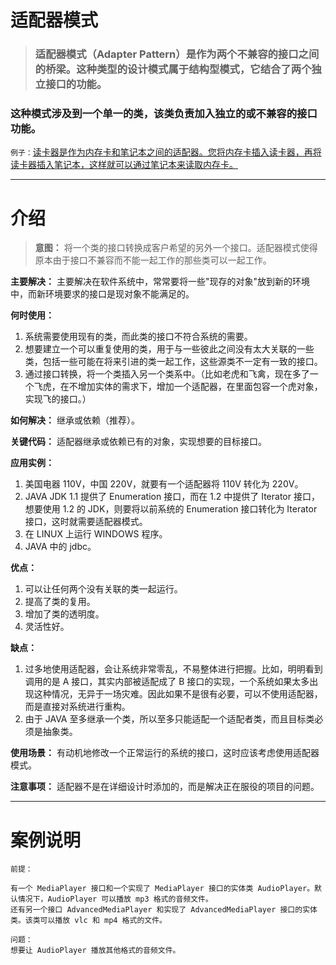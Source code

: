 # 适配器模式

> ### 适配器模式（Adapter Pattern）是作为两个不兼容的接口之间的桥梁。这种类型的设计模式属于结构型模式，它结合了两个独立接口的功能。

### 这种模式涉及到一个单一的类，该类负责加入独立的或不兼容的接口功能。

`例子：`<u>读卡器是作为内存卡和笔记本之间的适配器。您将内存卡插入读卡器，再将读卡器插入笔记本，这样就可以通过笔记本来读取内存卡。</u>


-----------


# 介绍

> **意图：** 将一个类的接口转换成客户希望的另外一个接口。适配器模式使得原本由于接口不兼容而不能一起工作的那些类可以一起工作。

**主要解决：** 主要解决在软件系统中，常常要将一些"现存的对象"放到新的环境中，而新环境要求的接口是现对象不能满足的。

**何时使用：** 
1. 系统需要使用现有的类，而此类的接口不符合系统的需要。 
2. 想要建立一个可以重复使用的类，用于与一些彼此之间没有太大关联的一些类，包括一些可能在将来引进的类一起工作，这些源类不一定有一致的接口。 
3. 通过接口转换，将一个类插入另一个类系中。（比如老虎和飞禽，现在多了一个飞虎，在不增加实体的需求下，增加一个适配器，在里面包容一个虎对象，实现飞的接口。）

**如何解决：** 继承或依赖（推荐）。

**关键代码：** 适配器继承或依赖已有的对象，实现想要的目标接口。

**应用实例：** 
1. 美国电器 110V，中国 220V，就要有一个适配器将 110V 转化为 220V。 
2. JAVA JDK 1.1 提供了 Enumeration 接口，而在 1.2 中提供了 Iterator 接口，想要使用 1.2 的 JDK，则要将以前系统的 Enumeration 接口转化为 Iterator 接口，这时就需要适配器模式。 
3. 在 LINUX 上运行 WINDOWS 程序。 
4. JAVA 中的 jdbc。

**优点：** 
1. 可以让任何两个没有关联的类一起运行。 
2. 提高了类的复用。 
3. 增加了类的透明度。 
4. 灵活性好。

**缺点：** 
1. 过多地使用适配器，会让系统非常零乱，不易整体进行把握。比如，明明看到调用的是 A 接口，其实内部被适配成了 B 接口的实现，一个系统如果太多出现这种情况，无异于一场灾难。因此如果不是很有必要，可以不使用适配器，而是直接对系统进行重构。 
2. 由于 JAVA 至多继承一个类，所以至多只能适配一个适配者类，而且目标类必须是抽象类。

**使用场景：** 有动机地修改一个正常运行的系统的接口，这时应该考虑使用适配器模式。

**注意事项：** 适配器不是在详细设计时添加的，而是解决正在服役的项目的问题。

-----------

# 案例说明

```text
前提：

有一个 MediaPlayer 接口和一个实现了 MediaPlayer 接口的实体类 AudioPlayer。默认情况下，AudioPlayer 可以播放 mp3 格式的音频文件。
还有另一个接口 AdvancedMediaPlayer 和实现了 AdvancedMediaPlayer 接口的实体类。该类可以播放 vlc 和 mp4 格式的文件。

问题：
想要让 AudioPlayer 播放其他格式的音频文件。
```